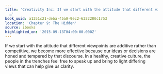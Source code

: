 ```yaml
---
title: 'Creativity Inc: If we start with the attitude that different viewpoints are
  …'
book_uuid: a1351c21-deba-45a0-9ec2-6322200c1753
location: 'Chapter 9: The Hidden'
source: ibooks
highlighted_on: '2015-09-13T04:00:00.000Z'
---
```


If we start with the attitude that different viewpoints are additive rather than competitive, we become more effective because our ideas or decisions are honed and tempered by that discourse. In a healthy, creative culture, the people in the trenches feel free to speak up and bring to light differing views that can help give us clarity.